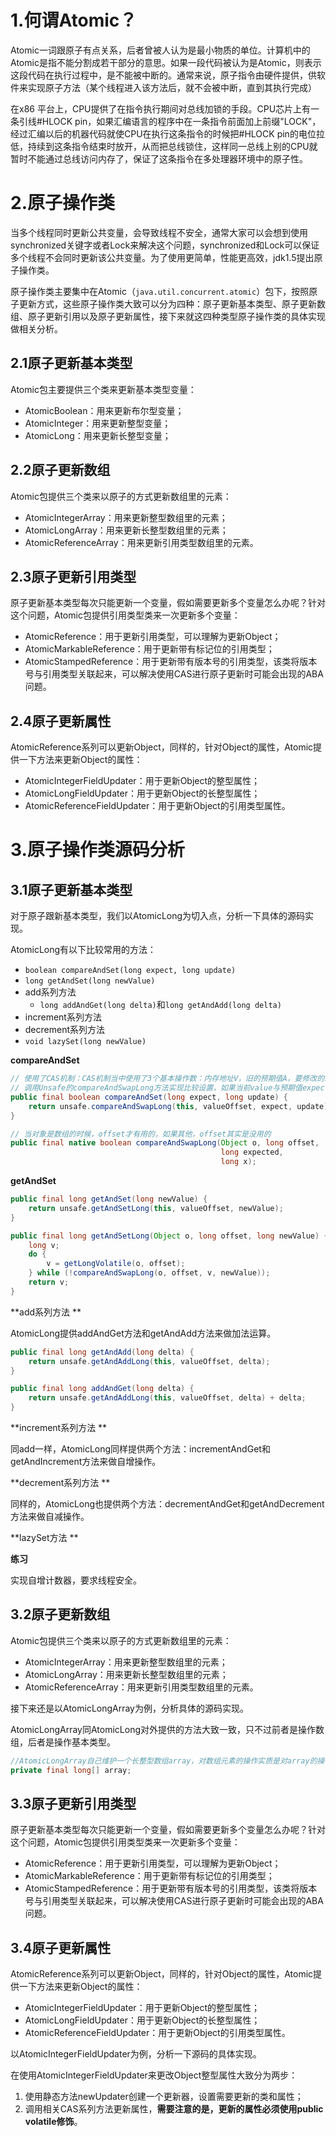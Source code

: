 # 1.何谓Atomic？

 Atomic一词跟原子有点关系，后者曾被人认为是最小物质的单位。计算机中的Atomic是指不能分割成若干部分的意思。如果一段代码被认为是Atomic，则表示这段代码在执行过程中，是不能被中断的。通常来说，原子指令由硬件提供，供软件来实现原子方法（某个线程进入该方法后，就不会被中断，直到其执行完成）

 在x86 平台上，CPU提供了在指令执行期间对总线加锁的手段。CPU芯片上有一条引线#HLOCK pin，如果汇编语言的程序中在一条指令前面加上前缀"LOCK"，经过汇编以后的机器代码就使CPU在执行这条指令的时候把#HLOCK pin的电位拉低，持续到这条指令结束时放开，从而把总线锁住，这样同一总线上别的CPU就暂时不能通过总线访问内存了，保证了这条指令在多处理器环境中的原子性。

# 2.原子操作类

当多个线程同时更新公共变量，会导致线程不安全，通常大家可以会想到使用synchronized关键字或者Lock来解决这个问题，synchronized和Lock可以保证多个线程不会同时更新该公共变量。为了使用更简单，性能更高效，jdk1.5提出原子操作类。

原子操作类主要集中在Atomic（`java.util.concurrent.atomic`）包下，按照原子更新方式，这些原子操作类大致可以分为四种：原子更新基本类型、原子更新数组、原子更新引用以及原子更新属性，接下来就这四种类型原子操作类的具体实现做相关分析。

## 2.1原子更新基本类型

Atomic包主要提供三个类来更新基本类型变量：

- AtomicBoolean：用来更新布尔型变量；
- AtomicInteger：用来更新整型变量；
- AtomicLong：用来更新长整型变量；



## 2.2原子更新数组

Atomic包提供三个类来以原子的方式更新数组里的元素：

- AtomicIntegerArray：用来更新整型数组里的元素；
- AtomicLongArray：用来更新长整型数组里的元素；
- AtomicReferenceArray：用来更新引用类型数组里的元素。

## 2.3原子更新引用类型

原子更新基本类型每次只能更新一个变量，假如需要更新多个变量怎么办呢？针对这个问题，Atomic包提供引用类型类来一次更新多个变量：

- AtomicReference：用于更新引用类型，可以理解为更新Object；
- AtomicMarkableReference：用于更新带有标记位的引用类型；
- AtomicStampedReference：用于更新带有版本号的引用类型，该类将版本号与引用类型关联起来，可以解决使用CAS进行原子更新时可能会出现的ABA问题。



## 2.4原子更新属性

AtomicReference系列可以更新Object，同样的，针对Object的属性，Atomic提供一下方法来更新Object的属性：

- AtomicIntegerFieldUpdater：用于更新Object的整型属性；
- AtomicLongFieldUpdater：用于更新Object的长整型属性；
- AtomicReferenceFieldUpdater：用于更新Object的引用类型属性。

# 3.原子操作类源码分析

## 3.1原子更新基本类型

对于原子跟新基本类型，我们以AtomicLong为切入点，分析一下具体的源码实现。

AtomicLong有以下比较常用的方法： 

- `boolean compareAndSet(long expect, long update)`
- `long getAndSet(long newValue)`
- add系列方法 
    - `long addAndGet(long delta)`和`long getAndAdd(long delta)`
- increment系列方法 
- decrement系列方法 
- `void lazySet(long newValue)`

**compareAndSet**

```java
// 使用了CAS机制：CAS机制当中使用了3个基本操作数：内存地址V，旧的预期值A，要修改的新值B。
// 调用Unsafe的compareAndSwapLong方法实现比较设置，如果当前value与预期值expect相等，则将value设置为update的值。
public final boolean compareAndSet(long expect, long update) {
    return unsafe.compareAndSwapLong(this, valueOffset, expect, update);
}
```

```java
// 当对象是数组的时候，offset才有用的，如果其他，offset其实是没用的
public final native boolean compareAndSwapLong(Object o, long offset,
                                               long expected,
                                               long x);
```

**getAndSet**

```java
public final long getAndSet(long newValue) {
    return unsafe.getAndSetLong(this, valueOffset, newValue);
}
```

```java
public final long getAndSetLong(Object o, long offset, long newValue) {
    long v;
    do {
        v = getLongVolatile(o, offset);
    } while (!compareAndSwapLong(o, offset, v, newValue));
    return v;
}
```

**add系列方法 **

AtomicLong提供addAndGet方法和getAndAdd方法来做加法运算。 

```java
public final long getAndAdd(long delta) {
    return unsafe.getAndAddLong(this, valueOffset, delta);
}
```

```java
public final long addAndGet(long delta) {
    return unsafe.getAndAddLong(this, valueOffset, delta) + delta;
}
```

**increment系列方法 **

同add一样，AtomicLong同样提供两个方法：incrementAndGet和getAndIncrement方法来做自增操作。

**decrement系列方法 **

同样的，AtomicLong也提供两个方法：decrementAndGet和getAndDecrement方法来做自减操作。 

**lazySet方法 **

**练习**

实现自增计数器，要求线程安全。

## 3.2原子更新数组

Atomic包提供三个类来以原子的方式更新数组里的元素：

- AtomicIntegerArray：用来更新整型数组里的元素；
- AtomicLongArray：用来更新长整型数组里的元素；
- AtomicReferenceArray：用来更新引用类型数组里的元素。

接下来还是以AtomicLongArray为例，分析具体的源码实现。

AtomicLongArray同AtomicLong对外提供的方法大致一致，只不过前者是操作数组，后者是操作基本类型。

```java
//AtomicLongArray自己维护一个长整型数组array，对数组元素的操作实质是对array的操作。
private final long[] array;
```

## 3.3原子更新引用类型

原子更新基本类型每次只能更新一个变量，假如需要更新多个变量怎么办呢？针对这个问题，Atomic包提供引用类型类来一次更新多个变量：

- AtomicReference：用于更新引用类型，可以理解为更新Object；
- AtomicMarkableReference：用于更新带有标记位的引用类型；
- AtomicStampedReference：用于更新带有版本号的引用类型，该类将版本号与引用类型关联起来，可以解决使用CAS进行原子更新时可能会出现的ABA问题。

## 3.4原子更新属性

AtomicReference系列可以更新Object，同样的，针对Object的属性，Atomic提供一下方法来更新Object的属性：

- AtomicIntegerFieldUpdater：用于更新Object的整型属性；
- AtomicLongFieldUpdater：用于更新Object的长整型属性；
- AtomicReferenceFieldUpdater：用于更新Object的引用类型属性。

以AtomicIntegerFieldUpdater为例，分析一下源码的具体实现。

在使用AtomicIntegerFieldUpdater来更改Object整型属性大致分为两步：

1. 使用静态方法newUpdater创建一个更新器，设置需要更新的类和属性；
2. 调用相关CAS系列方法更新属性，**需要注意的是，更新的属性必须使用public volatile修饰**。

